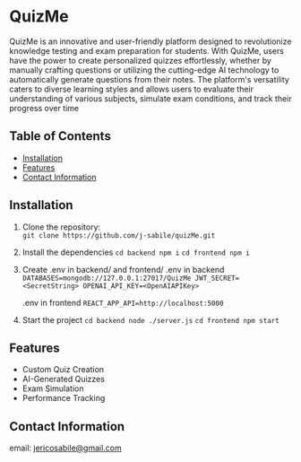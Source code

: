# QuizMe

QuizMe is an innovative and user-friendly platform designed to revolutionize knowledge testing and exam preparation for students. With QuizMe, users have the power to create personalized quizzes effortlessly, whether by manually crafting questions or utilizing the cutting-edge AI technology to automatically generate questions from their notes. The platform's versatility caters to diverse learning styles and allows users to evaluate their understanding of various subjects, simulate exam conditions, and track their progress over time


## Table of Contents

- [Installation](#installation)
- [Features](#features)
- [Contact Information](#contact-information)


## Installation

1. Clone the repository:  
   `git clone https://github.com/j-sabile/quizMe.git`

2. Install the dependencies
   `cd backend
    npm i`
   `cd frontend
    npm i`

3. Create .env in backend/ and frontend/
   .env in backend
   `DATABASES=mongodb://127.0.0.1:27017/QuizMe
    JWT_SECRET=<SecretString>
    OPENAI_API_KEY=<OpenAIAPIKey>`

   .env in frontend
   `REACT_APP_API=http://localhost:5000`

4. Start the project
   `cd backend
    node ./server.js`
   `cd frontend
    npm start`


## Features

- Custom Quiz Creation
- AI-Generated Quizzes
- Exam Simulation 
- Performance Tracking 


## Contact Information

email: jericosabile@gmail.com
